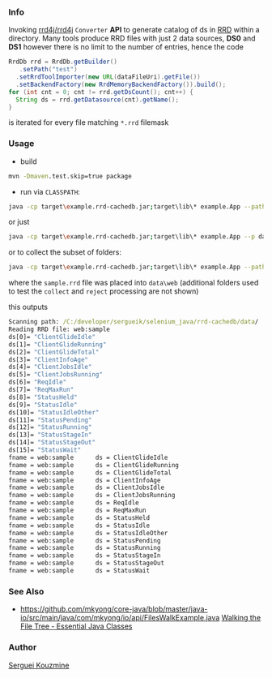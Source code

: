### Info

Invoking [rrd4j/rrd4j](https://github.com/rrd4j/rrd4j) `Converter` __API__ to generate catalog of ds in [RRD](https://oss.oetiker.ch/rrdtool/)
within a directory. Many tools produce RRD files with just 2 data sources, __DS0__ and __DS1__ however there is no limit to the number of entries, hence the code
```java
RrdDb rrd = RrdDb.getBuilder()
   .setPath("test")
  .setRrdToolImporter(new URL(dataFileUri).getFile())
  .setBackendFactory(new RrdMemoryBackendFactory()).build();
for (int cnt = 0; cnt != rrd.getDsCount(); cnt++) {
  String ds = rrd.getDatasource(cnt).getName();
}
```
is iterated for every file matching `*.rrd` filemask
### Usage
* build
```cmd
mvn -Dmaven.test.skip=true package
```
* run via `CLASSPATH`:
```sh
java -cp target\example.rrd-cachedb.jar;target\lib\* example.App --path data --save
```
or just
```sh
java -cp target\example.rrd-cachedb.jar;target\lib\* example.App --p data --s
```
or to collect the subset of folders:
```sh
java -cp target\example.rrd-cachedb.jar;target\lib\* example.App --path data --save --collect web,app --reject util
```
where the `sample.rrd` file was placed into `data\web` (additional folders used to test the `collect` and `reject` processing are not shown)

this outputs
```cmd
Scanning path: /C:/developer/sergueik/selenium_java/rrd-cachedb/data/
Reading RRD file: web:sample
ds[0]= "ClientGlideIdle"
ds[1]= "ClientGlideRunning"
ds[2]= "ClientGlideTotal"
ds[3]= "ClientInfoAge"
ds[4]= "ClientJobsIdle"
ds[5]= "ClientJobsRunning"
ds[6]= "ReqIdle"
ds[7]= "ReqMaxRun"
ds[8]= "StatusHeld"
ds[9]= "StatusIdle"
ds[10]= "StatusIdleOther"
ds[11]= "StatusPending"
ds[12]= "StatusRunning"
ds[13]= "StatusStageIn"
ds[14]= "StatusStageOut"
ds[15]= "StatusWait"
fname = web:sample      ds = ClientGlideIdle
fname = web:sample      ds = ClientGlideRunning
fname = web:sample      ds = ClientGlideTotal
fname = web:sample      ds = ClientInfoAge
fname = web:sample      ds = ClientJobsIdle
fname = web:sample      ds = ClientJobsRunning
fname = web:sample      ds = ReqIdle
fname = web:sample      ds = ReqMaxRun
fname = web:sample      ds = StatusHeld
fname = web:sample      ds = StatusIdle
fname = web:sample      ds = StatusIdleOther
fname = web:sample      ds = StatusPending
fname = web:sample      ds = StatusRunning
fname = web:sample      ds = StatusStageIn
fname = web:sample      ds = StatusStageOut
fname = web:sample      ds = StatusWait
```

### See Also

  * https://github.com/mkyong/core-java/blob/master/java-io/src/main/java/com/mkyong/io/api/FilesWalkExample.java
  [Walking the File Tree - Essential Java Classes](https://docs.oracle.com/javase/tutorial/essential/io/walk.html)


### Author
[Serguei Kouzmine](kouzmine_serguei@yahoo.com)

